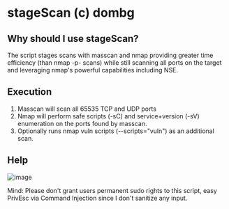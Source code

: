 # stageScan (c) dombg

## Why should I use stageScan?

The script stages scans with masscan and nmap providing greater time efficiency (than nmap -p- scans) while still scanning all ports on the target and leveraging nmap's powerful capabilities including NSE.

## Execution

1. Masscan will scan all 65535 TCP and UDP ports
2. Nmap will perform safe scripts (-sC) and service+version (-sV) enumeration on the ports found by masscan.
3. Optionally runs nmap vuln scripts (--scripts="vuln") as an additional scan.

## Help

![image](https://user-images.githubusercontent.com/7427205/137182551-3795655b-4ac0-48ee-8133-1e33d1999671.png)

Mind: Please don't grant users permanent sudo rights to this script, easy PrivEsc via Command Injection since I don't sanitize any input.
